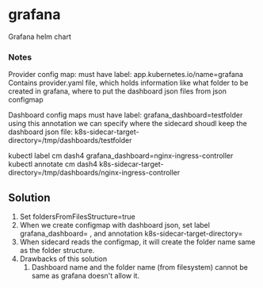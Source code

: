 # grafana
Grafana helm chart


### Notes
Provider config map:
must have label: app.kubernetes.io/name=grafana
Contains provider.yaml file, which holds information like what folder to be created in grafana, where to put the dashboard json files from json configmap


Dashboard config maps
must have label: grafana_dashboard=testfolder
using this annotation we can specify where the sidecard shoudl keep the dashboard json file: k8s-sidecar-target-directory=/tmp/dashboards/testfolder


kubectl label cm dash4 grafana_dashboard=nginx-ingress-controller
kubectl annotate cm dash4 k8s-sidecar-target-directory=/tmp/dashboards/nginx-ingress-controller


## Solution
1. Set foldersFromFilesStructure=true
2. When we create configmap with dashboard json, set label grafana_dashboard=<grafana folder name> , and annotation k8s-sidecar-target-directory=<physical path to store dashboard json>
3. When sidecard reads the configmap, it will create the folder name same as the folder structure.
4. Drawbacks of this solution
   1. Dashboard name and the folder name (from filesystem) cannot be same as grafana doesn't allow it.
